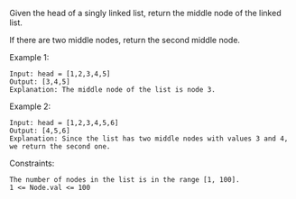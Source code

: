 Given the head of a singly linked list, return the middle node of the linked list.

If there are two middle nodes, return the second middle node.

Example 1:

    Input: head = [1,2,3,4,5]
    Output: [3,4,5]
    Explanation: The middle node of the list is node 3.

Example 2:

    Input: head = [1,2,3,4,5,6]
    Output: [4,5,6]
    Explanation: Since the list has two middle nodes with values 3 and 4, we return the second one.

Constraints:

    The number of nodes in the list is in the range [1, 100].
    1 <= Node.val <= 100
